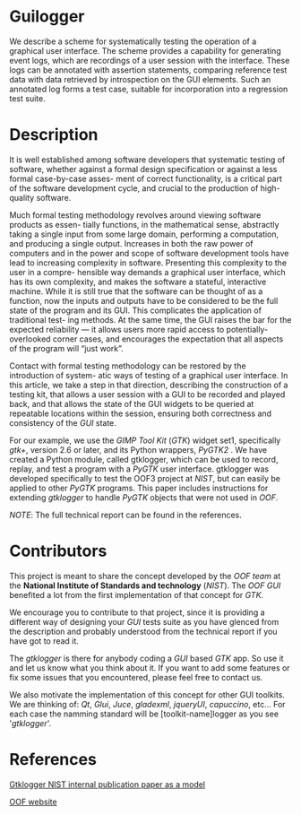 Guilogger
=========
We describe a scheme for systematically testing the operation of a graphical user interface. The
scheme provides a capability for generating event logs, which are recordings of a user session with
the interface. These logs can be annotated with assertion statements, comparing reference test
data with data retrieved by introspection on the GUI elements. Such an annotated log forms a
test case, suitable for incorporation into a regression test suite.

Description
===========
It is well established among software developers that systematic testing of software,
whether against a formal design specification or against a less formal case-by-case asses-
ment of correct functionality, is a critical part of the software development cycle, and crucial
to the production of high-quality software.

Much formal testing methodology revolves around viewing software products as essen-
tially functions, in the mathematical sense, abstractly taking a single input from some large
domain, performing a computation, and producing a single output. Increases in both the
raw power of computers and in the power and scope of software development tools have lead
to increasing complexity in software. Presenting this complexity to the user in a compre-
hensible way demands a graphical user interface, which has its own complexity, and makes
the software a stateful, interactive machine. While it is still true that the software can
be thought of as a function, now the inputs and outputs have to be considered to be the
full state of the program and its GUI. This complicates the application of traditional test-
ing methods. At the same time, the GUI raises the bar for the expected reliability — it
allows users more rapid access to potentially-overlooked corner cases, and encourages the
expectation that all aspects of the program will “just work”.

Contact with formal testing methodology can be restored by the introduction of system-
atic ways of testing of a graphical user interface. In this article, we take a step in that
direction, describing the construction of a testing kit, that allows a user session with a GUI
to be recorded and played back, and that allows the state of the GUI widgets to be queried
at repeatable locations within the session, ensuring both correctness and consistency of the
*GUI* state.

For our example, we use the *GIMP Tool Kit* (*GTK*) widget set1, specifically *gtk+*, version
2.6 or later, and its Python wrappers, *PyGTK2* . We have created a Python module, called
gtklogger, which can be used to record, replay, and test a program with a *PyGTK* user
interface. gtklogger was developed specifically to test the OOF3 project at *NIST*, but can
easily be applied to other *PyGTK* programs. This paper includes instructions for extending
*gtklogger* to handle *PyGTK* objects that were not used in *OOF*.

*NOTE*: The full technical report can be found in the references.

Contributors
============
This project is meant to share the concept developed by the *OOF team* at the __National Institute
of Standards and technology__ (*NIST*). The *OOF GUI* benefited a lot from the first implementation
of that concept for *GTK*.

We encourage you to contribute to that project, since it is providing a different way of designing 
your *GUI* tests suite as you have glenced from the description and probably understood from the 
technical report if you have got to read it.

The *gtklogger* is there for anybody coding a *GUI* based *GTK* app. So use it and let us know what you
think about it. If you want to add some features or fix some issues that you encountered, please
feel free to contact us.

We also motivate the implementation of this concept for other GUI toolkits. We are thinking of:
*Qt*, *Glui*, *Juce*, *gladexml*, *jqueryUI*, *capuccino*, etc...
For each case the namming standard will be [toolkit-name]logger as you see '*gtklogger*'.


References
==========
[Gtklogger NIST internal publication paper as a model](gui_testing.pdf)

[OOF website](http://www.ctcms.nist.gov/oof/)